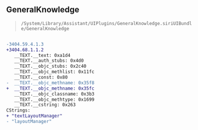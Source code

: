 ## GeneralKnowledge

> `/System/Library/Assistant/UIPlugins/GeneralKnowledge.siriUIBundle/GeneralKnowledge`

```diff

-3404.59.4.1.3
+3404.68.1.1.2
   __TEXT.__text: 0xa1d4
   __TEXT.__auth_stubs: 0x4d0
   __TEXT.__objc_stubs: 0x2c40
   __TEXT.__objc_methlist: 0x11fc
   __TEXT.__const: 0x80
-  __TEXT.__objc_methname: 0x35f8
+  __TEXT.__objc_methname: 0x35fc
   __TEXT.__objc_classname: 0x3b3
   __TEXT.__objc_methtype: 0x1699
   __TEXT.__cstring: 0x263
CStrings:
+ "textLayoutManager"
- "layoutManager"

```
